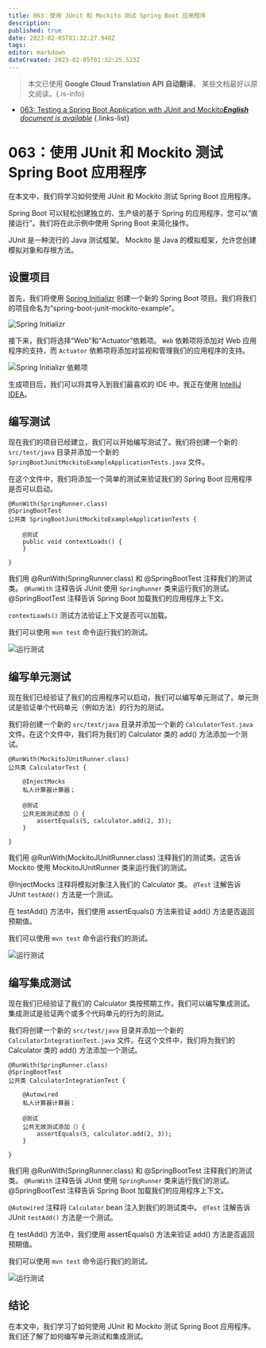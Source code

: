 ```yaml
---
title: 063：使用 JUnit 和 Mockito 测试 Spring Boot 应用程序
description: 
published: true
date: 2023-02-05T01:32:27.948Z
tags: 
editor: markdown
dateCreated: 2023-02-05T01:32:25.523Z
---
```


> 本文已使用 **Google Cloud Translation API 自动翻译**。
某些文档最好以原文阅读。{.is-info}



- [063: Testing a Spring Boot Application with JUnit and Mockito***English** document is available*](/en/Knowledge-base/Spring-Boot/Learning/063-testing-a-spring-boot-application-with-junit-and-mockito)
{.links-list}


# 063：使用 JUnit 和 Mockito 测试 Spring Boot 应用程序

在本文中，我们将学习如何使用 JUnit 和 Mockito 测试 Spring Boot 应用程序。

Spring Boot 可以轻松创建独立的、生产级的基于 Spring 的应用程序，您可以“直接运行”。我们将在此示例中使用 Spring Boot 来简化操作。

JUnit 是一种流行的 Java 测试框架。 Mockito 是 Java 的模拟框架，允许您创建模拟对象和存根方法。

## 设置项目

首先，我们将使用 [Spring Initializr](https://start.spring.io/) 创建一个新的 Spring Boot 项目。我们将我们的项目命名为“spring-boot-junit-mockito-example”。

![Spring Initializr](https://i.imgur.com/HgflTDz.png)

接下来，我们将选择“Web”和“Actuator”依赖项。 `Web` 依赖项将添加对 Web 应用程序的支持，而 `Actuator` 依赖项将添加对监视和管理我们的应用程序的支持。

![Spring Initializr 依赖项](https://i.imgur.com/sA6qEjK.png)

生成项目后，我们可以将其导入到我们最喜欢的 IDE 中。我正在使用 [IntelliJ IDEA](https://www.jetbrains.com/idea/)。

## 编写测试

现在我们的项目已经建立，我们可以开始编写测试了。我们将创建一个新的 `src/test/java` 目录并添加一个新的 `SpringBootJunitMockitoExampleApplicationTests.java` 文件。

在这个文件中，我们将添加一个简单的测试来验证我们的 Spring Boot 应用程序是否可以启动。

    @RunWith(SpringRunner.class)
    @SpringBootTest
    公共类 SpringBootJunitMockitoExampleApplicationTests {
    
        @测试
        public void contextLoads() {
        }
    
    }

我们用 @RunWith(SpringRunner.class) 和 @SpringBootTest 注释我们的测试类。 `@RunWith` 注释告诉 JUnit 使用 `SpringRunner` 类来运行我们的测试。 @SpringBootTest 注释告诉 Spring Boot 加载我们的应用程序上下文。

`contextLoads()` 测试方法验证上下文是否可以加载。

我们可以使用 `mvn test` 命令运行我们的测试。

![运行测试](https://i.imgur.com/VkzcTGi.png)

## 编写单元测试

现在我们已经验证了我们的应用程序可以启动，我们可以编写单元测试了。单元测试是验证单个代码单元（例如方法）的行为的测试。

我们将创建一个新的 `src/test/java` 目录并添加一个新的 `CalculatorTest.java` 文件。在这个文件中，我们将为我们的 Calculator 类的 add() 方法添加一个测试。

    @RunWith(MockitoJUnitRunner.class)
    公共类 CalculatorTest {
    
        @InjectMocks
        私人计算器计算器；
    
        @测试
        公共无效测试添加（）{
            assertEquals(5, calculator.add(2, 3));
        }
    
    }

我们用 @RunWith(MockitoJUnitRunner.class) 注释我们的测试类。这告诉 Mockito 使用 MockitoJUnitRunner 类来运行我们的测试。

@InjectMocks 注释将模拟对象注入我们的 Calculator 类。 `@Test` 注解告诉 JUnit `testAdd()` 方法是一个测试。

在 testAdd() 方法中，我们使用 assertEquals() 方法来验证 add() 方法是否返回预期值。

我们可以使用 `mvn test` 命令运行我们的测试。

![运行测试](https://i.imgur.com/5BQ7UgI.png)

## 编写集成测试

现在我们已经验证了我们的 Calculator 类按预期工作，我们可以编写集成测试。集成测试是验证两个或多个代码单元的行为的测试。

我们将创建一个新的 `src/test/java` 目录并添加一个新的 `CalculatorIntegrationTest.java` 文件。在这个文件中，我们将为我们的 Calculator 类的 add() 方法添加一个测试。

    @RunWith(SpringRunner.class)
    @SpringBootTest
    公共类 CalculatorIntegrationTest {
    
        @Autowired
        私人计算器计算器；
    
        @测试
        公共无效测试添加（）{
            assertEquals(5, calculator.add(2, 3));
        }
    
    }

我们用 @RunWith(SpringRunner.class) 和 @SpringBootTest 注释我们的测试类。 `@RunWith` 注释告诉 JUnit 使用 `SpringRunner` 类来运行我们的测试。 @SpringBootTest 注释告诉 Spring Boot 加载我们的应用程序上下文。

`@Autowired` 注释将 `Calculator` bean 注入到我们的测试类中。 `@Test` 注解告诉 JUnit `testAdd()` 方法是一个测试。

在 testAdd() 方法中，我们使用 assertEquals() 方法来验证 add() 方法是否返回预期值。

我们可以使用 `mvn test` 命令运行我们的测试。

![运行测试](https://i.imgur.com/p7Aj0bU.png)

## 结论

在本文中，我们学习了如何使用 JUnit 和 Mockito 测试 Spring Boot 应用程序。我们还了解了如何编写单元测试和集成测试。